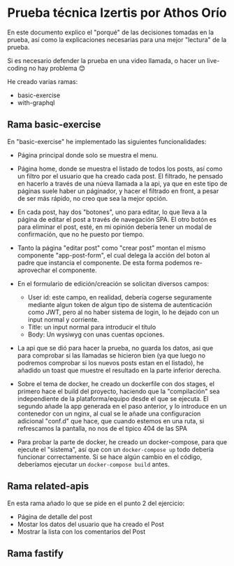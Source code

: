 # Prueba técnica Izertis por Athos Orío

En este documento explico el "porqué" de las decisiones tomadas en la prueba, así como la explicaciones necesarias para una mejor "lectura" de la prueba.

Si es necesario defender la prueba en una video llamada, o hacer un live-coding no hay problema 😊

He creado varias ramas:

- basic-exercise
- with-graphql

## Rama basic-exercise

En "basic-exercise" he implementado las siguientes funcionalidades:

- Página principal donde solo se muestra el menu.
- Página home, donde se muestra el listado de todos los posts, así como un filtro por el usuario que ha creado cada post. El filtrado, he pensado en hacerlo a través de una núeva llamada a la api, ya que en este tipo de páginas suele haber un páginador, y hacer el filtrado en front, a pesar de ser más rápido, no creo que sea la mejor opción.
- En cada post, hay dos "botones", uno para editar, lo que lleva a la página de editar el post a través de navegación SPA. El otro botón es para eliminar el post, esté, en mi opinión debería tener un modal de confirmación, que no he puesto por tiempo.
- Tanto la página "editar post" como "crear post" montan el mismo componente "app-post-form", el cual delega la acción del boton al padre que instancia el componente. De esta forma podemos re-aprovechar el componente.
- En el formulario de edición/creación se solicitan diversos campos:
  - User id: este campo, en realidad, debería cogerse seguramente mediante algun token de algun tipo de sistema de autenticación como JWT, pero al no haber sistema de login, lo he dejado con un input normal y corriente.
  - Title: un input normal para introducir el título
  - Body: Un wysiwyg con unas cuentas opciones.
- La api que se dió para hacer la prueba, no guarda los datos, asi que para comprobar si las llamadas se hicieron bien (ya que luego no podremos comprobar si los nuevos posts estan en el listado), he añadido un toast que muestre el resultado en la parte inferior derecha.

- Sobre el tema de docker, he creado un dockerfile con dos stages, el primero hace el build del proyecto, haciendo que la "compilación" sea independiente de la plataforma/equipo desde el que se ejecuta. El segundo añade la app generada en el paso anterior, y lo introduce en un contenedor con un nginx, al cual se le añade una configuracion adicional "conf.d" que hace, que cuando estemos en una ruta, si refrescamos la pantalla, no nos de el tipico 404 de las SPA
- Para probar la parte de docker, he creado un docker-compose, para que ejecute el "sistema", así que con un `docker-compose up` todo debería funcionar correctamente. Si se hace algún cambio en el código, deberíamos ejecutar un `docker-compose build` antes.

## Rama related-apis

En esta rama añado lo que se pide en el punto 2 del ejercicio:

- Página de detalle del post
- Mostar los datos del usuario que ha creado el Post
- Mostrar la lista con los comentarios del Post

## Rama fastify
